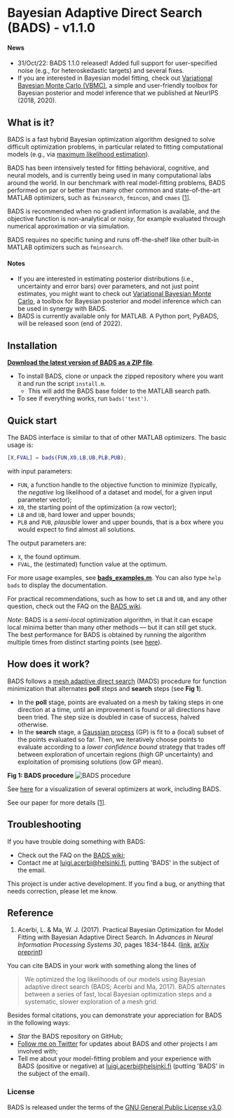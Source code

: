 # Bayesian Adaptive Direct Search (BADS) - v1.1.0

#### News 
- 31/Oct/22: BADS 1.1.0 released! Added full support for user-specified noise (e.g., for heteroskedastic targets) and several fixes.
- If you are interested in Bayesian model fitting, check out [Variational Bayesian Monte Carlo (VBMC)](https://github.com/acerbilab/vbmc), a simple and user-friendly toolbox for Bayesian posterior and model inference that we published at NeurIPS (2018, 2020).

## What is it?

BADS is a fast hybrid Bayesian optimization algorithm designed to solve difficult optimization problems, in particular related to fitting computational models (e.g., via [maximum likelihood estimation](https://en.wikipedia.org/wiki/Maximum_likelihood_estimation)).

BADS has been intensively tested for fitting behavioral, cognitive, and neural models, and is currently being used in many computational labs around the world.
In our benchmark with real model-fitting problems, BADS performed on par or better than many other common and state-of-the-art MATLAB optimizers, such as `fminsearch`, `fmincon`, and `cmaes` [[1](#reference)].

BADS is recommended when no gradient information is available, and the objective function is non-analytical or *noisy*, for example evaluated through numerical approximation or via simulation.

BADS requires no specific tuning and runs off-the-shelf like other built-in MATLAB optimizers such as `fminsearch`.

#### Notes

- If you are interested in estimating posterior distributions (i.e., uncertainty and error bars) over parameters, and not just point estimates, you might want to check out [Variational Bayesian Monte Carlo](https://github.com/acerbilab/vbmc), a toolbox for Bayesian posterior and model inference which can be used in synergy with BADS.
- BADS is currently available only for MATLAB. A Python port, PyBADS, will be released soon (end of 2022).

## Installation

[**Download the latest version of BADS as a ZIP file**](https://github.com/acerbilab/bads/archive/master.zip).
- To install BADS, clone or unpack the zipped repository where you want it and run the script `install.m`.
   - This will add the BADS base folder to the MATLAB search path.
- To see if everything works, run `bads('test')`.

## Quick start

The BADS interface is similar to that of other MATLAB optimizers. The basic usage is:

```matlab
[X,FVAL] = bads(FUN,X0,LB,UB,PLB,PUB);
```
with input parameters:
- `FUN`, a function handle to the objective function to minimize (typically, the *negative* log likelihood of a dataset and model, for a given input parameter vector);
- `X0`, the starting point of the optimization (a row vector);
- `LB` and `UB`, hard lower and upper bounds;
- `PLB` and `PUB`, *plausible* lower and upper bounds, that is a box where you would expect to find almost all solutions.

The output parameters are:
- `X`, the found optimum.
- `FVAL`, the (estimated) function value at the optimum.

For more usage examples, see [**bads_examples.m**](https://github.com/acerbilab/bads/blob/master/bads_examples.m). You can also type `help bads` to display the documentation.

For practical recommendations, such as how to set `LB` and `UB`, and any other question, check out the FAQ on the [BADS wiki](https://github.com/acerbilab/bads/wiki).

*Note*: BADS is a *semi-local* optimization algorithm, in that it can escape local minima better than many other methods — but it can still get stuck. The best performance for BADS is obtained by running the algorithm multiple times from distinct starting points (see [here](https://github.com/acerbilab/bads/wiki#how-do-i-choose-the-starting-point-x0)).

## How does it work?

BADS follows a [mesh adaptive direct search](http://epubs.siam.org/doi/abs/10.1137/040603371) (MADS) procedure for function minimization that alternates **poll** steps and **search** steps (see **Fig 1**). 

- In the **poll** stage, points are evaluated on a mesh by taking steps in one direction at a time, until an improvement is found or all directions have been tried. The step size is doubled in case of success, halved otherwise. 
- In the **search** stage, a [Gaussian process](https://en.wikipedia.org/wiki/Gaussian_process) (GP) is fit to a (local) subset of the points evaluated so far. Then, we iteratively choose points to evaluate according to a *lower confidence bound* strategy that trades off between exploration of uncertain regions (high GP uncertainty) and exploitation of promising solutions (low GP mean).

**Fig 1: BADS procedure** ![BADS procedure](https://github.com/acerbilab/bads/blob/master/docs/bads-cartoon.png "Fig 1: BADS procedure")

See [here](https://github.com/lacerbi/optimviz) for a visualization of several optimizers at work, including BADS.

See our paper for more details [[1](#reference)].

## Troubleshooting

If you have trouble doing something with BADS:

- Check out the FAQ on the [BADS wiki](https://github.com/acerbilab/bads/wiki);
- Contact me at <luigi.acerbi@helsinki.fi>, putting 'BADS' in the subject of the email.

This project is under active development. If you find a bug, or anything that needs correction, please let me know.

## Reference

1. Acerbi, L. & Ma, W. J. (2017). Practical Bayesian Optimization for Model Fitting with Bayesian Adaptive Direct Search. In *Advances in Neural Information Processing Systems 30*, pages 1834-1844. ([link](https://papers.nips.cc/paper/6780-practical-bayesian-optimization-for-model-fitting-with-bayesian-adaptive-direct-search), [arXiv preprint](https://arxiv.org/abs/1705.04405))

You can cite BADS in your work with something along the lines of

> We optimized the log likelihoods of our models using Bayesian adaptive direct search (BADS; Acerbi and Ma, 2017). BADS alternates between a series of fast, local Bayesian optimization steps and a systematic, slower exploration of a mesh grid. 

Besides formal citations, you can demonstrate your appreciation for BADS in the following ways:

- *Star* the BADS repository on GitHub;
- [Follow me on Twitter](https://twitter.com/AcerbiLuigi) for updates about BADS and other projects I am involved with;
- Tell me about your model-fitting problem and your experience with BADS (positive or negative) at <luigi.acerbi@helsinki.fi> (putting  'BADS' in the subject of the email).

### License

BADS is released under the terms of the [GNU General Public License v3.0](https://github.com/acerbilab/bads/blob/master/LICENSE.txt).
